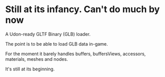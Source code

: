 # Still at its infancy. Can't do much by now

A Udon-ready GLTF Binary (GLB) loader.

The point is to be able to load GLB data in-game.

For the moment it barely handles buffers, buffersViews,
accessors, materials, meshes and nodes.

It's still at its beginning.
